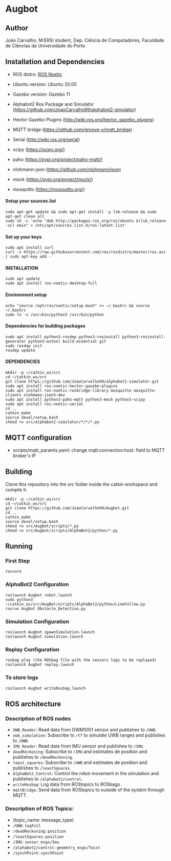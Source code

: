 # Augbot

## Author

João Carvalho, M:ERSI student, Dep. Ciência de Computadores, Faculdade de Ciências da Universidade do Porto

## Installation and Dependencies

- ROS distro: [ROS Noetic](http://wiki.ros.org/noetic/Installation)

- Ubuntu version: Ubuntu 20.05

- Gazebo version: Gazebo 11

- Alphabot2 Ros Package and Simulator (https://github.com/JoaoCarvalho99/alphabot2-simulator)

- Hector Gazebo Plugins (http://wiki.ros.org/hector_gazebo_plugins)

- MQTT bridge (https://github.com/groove-x/mqtt_bridge)

- Serial (http://wiki.ros.org/serial)

- scipy (https://scipy.org/)

- paho (https://pypi.org/project/paho-mqtt/)

- nlohmann-json (https://github.com/nlohmann/json)

- mock (https://pypi.org/project/mock/)

- mosquitto (https://mosquitto.org/)

#### Setup your sources.list
```
sudo apt-get update && sudo apt-get install -y lsb-release && sudo apt-get clean all
sudo sh -c 'echo "deb http://packages.ros.org/ros/ubuntu $(lsb_release -sc) main" > /etc/apt/sources.list.d/ros-latest.list'
```
#### Set up your keys
```
sudo apt install curl
curl -s https://raw.githubusercontent.com/ros/rosdistro/master/ros.asc | sudo apt-key add -
```
#### INSTALLATION
```
sudo apt update
sudo apt install ros-noetic-desktop-full
```
#### Environment setup
```
echo "source /opt/ros/noetic/setup.bash" >> ~/.bashrc && source ~/.bashrc
sudo ln -s /usr/bin/python3 /usr/bin/python
```
#### Dependencies for building packages
```
sudo apt install python3-rosdep python3-rosinstall python3-rosinstall-generator python3-wstool build-essential git
sudo rosdep init
rosdep update
```
#### DEPENDENCIES
```
mkdir -p ~/catkin_ws/src
cd ~/catkin_ws/src
git clone https://github.com/JoaoCarvalho99/alphabot2-simulator.git
sudo apt install ros-noetic-hector-gazebo-plugins
sudo apt install ros-noetic-rosbridge-library mosquitto mosquitto-clients nlohmann-json3-dev 
sudo apt install python3-paho-mqtt python3-mock python3-scipy
sudo apt install ros-noetic-serial
cd ..
catkin_make
source devel/setup.bash
chmod +x src/alphabot2-simulator/*/*/*.py
```
<!-- ## Directory Organization -->

## MQTT configuration

- scripts/mqtt_paramls.yaml: change mqtt:connection:host: field to MQTT broker's IP

## Building

Clone this repository into the src folder inside the catkin workspace and compile it.

```
mkdir -p ~/catkin_ws/src
cd ~/catkin_ws/src
git clone https://github.com/JoaoCarvalho99/Augbot.git
cd ..
catkin_make
source devel/setup.bash
chmod +x src/Augbot/scripts/*.py
chmod +x src/Augbot/scripts/AlphaBot2/python/*.py
```

## Running

### First Step
```
roscore
```

### AlphaBot2 Configuration
```
roslaunch Augbot robot.launch
sudo python3 ~/catkin_ws/src/AugBot/scripts/AlphaBot2/python/LineFollow.py
rosrun Augbot Obstacle_Detection.py
```

### Simulation Configuration
```
roslaunch Augbot spawnSimulation.launch
roslaunch Augbot simulation.launch
```

### Replay Configuration
```
rosbag play (the ROSbag file with the sensors logs to be replayed)
roslaunch Augbot replay.launch
```

### To store logs
```
roslaunch Augbot writeRosbag.launch
```

## ROS architecture

<!-- ![Rosgraph]
(adicionar ROSgraphs) -->



### Description of ROS nodes

- `UWB_Reader`: Read data from DWM1001 sensor and publishes to `/UWB`.
- `uwb_simulation`: Subscribe to `/tf` to simulate UWB ranges and publishes to `/UWB`.
- `IMU_Reader`: Read data from IMU sensor and publishes to `/IMU`.
- `deadReckoning`: Subscribe to `/IMU` and estimates de position and publishes to `/deadReckoning`.
- `least_squares`: Subscribe to `/UWB` and estimates de position and publishes to `/leastSquares`.
- `AlphaBot2_Control`: Control the robot movement in the simulation and publishes to `/alphabot2/control`.
- `writeRosbag`: Log data from ROStopics to ROSbags.
- `mqttBridge`: Send data from ROStopics to outside of the system through MQTT.


### Description of ROS Topics:
- (topic_name: message_type)
- `/UWB`: `tagFull`
- `/deadReckoning`: `position`
- `/leastSquares`: `position`
- `/IMU`: `sensor_msgs/Imu`
- `/alphabot2/control`: `geometry_msgs/Twist`
- `/synchPoint`: `synchPoint`


